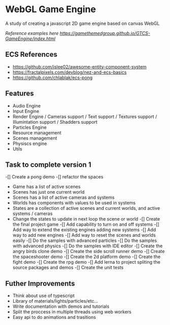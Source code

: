 # WebGL Game Engine

A study of creating a javascript 2D game engine based on canvas WebGL

_Reference examples here <https://gamethemedgroup.github.io/GTCS-GameEngine/index.html>_

## ECS References

- <https://github.com/jslee02/awesome-entity-component-system>
- <https://fractalpixels.com/devblog/nez-and-ecs-basics>
- <https://github.com/chlablak/ecs-pong>

## Features

- Audio Engine
- Input Engine
- Render Engine / Cameras support / Text support / Textures support / Illumintation support / Shadders support
- Particles Engine
- Resource management
- Scenes management
- Physiscs engine
- Utils

## Task to complete version 1

-[] Create a pong demo
-[] refactor the spaces
  - Game has a list of active scenes
  - Scenes has just one current world
  - Scenes has a list of active cameras and systems
  - Worlds has components with values to be used in systems
  - States are a collection of active scenes and current worlds, and active systems / cameras
  - Change the states to update in next loop the scene or world
-[] Create the final project game
-[] Add capability to turn on and off systems
-[] Add way to extend the existing engines adding new systems
-[] Add way to add new engines
-[] Add way to reset the scenes and worlds easily
-[] Do the samples with advanced particles
-[] Do the samples with advanced physics
-[] Do the samples with IDE editor
-[] Create the angry birds clone demo
-[] Create the side scroll runner demo
-[] Create the spaceshooter demo
-[] Create the 2d platform demo
-[] Create the fight demo
-[] Create the rpg demo
-[] Add lerna to project spliting the source packages and demos
-[] Create the unit tests

## Futher Improvements

- Think about use of typescript
- Library of materials/lights/particles/etc...
- Write documentation with demos and tutorials
- Split the proccess in multiple threads using web workers
- Easy api to do animations and trasitions
